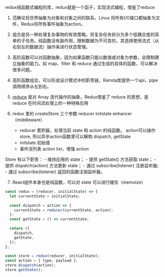 redux纯函数式编程的库，redux就是一个函子，实现流式编程，借鉴了reduce

1. 范畴论将世界抽象为对象和对象之间的联系，Linux 将所有I/O接口都抽象为文件，Redux将所有事件抽象为action。

2. 组合是另一种处理复杂事物的有效策略。将复杂任务拆分为多个低耦合度的简单的子任务。纯函数没有副作用，限制数据为不可变的，其选择使用流式（从右到左的数据流）操作来进行状态管理。

3. 高阶函数可以对函数抽象，因为如果函数只能以数值或对象为参数，会限制建立抽象的能力。如 map、filter 和 reduce 通过生成的具体的函数，可以解决很多问题。

4. 高阶函数组合，可以形成设计模式中的职责链，Ramda库提供一个api，pipe调用顺序从左到右。

5. [reduce](https://developer.mozilla.org/zh-CN/docs/Web/JavaScript/Reference/Global_Objects/Array/Reduce) 是对 Array 迭代操作的抽象，Redux借鉴了 reduce 的思想，是 reduce 在时间流处理上的一种特殊应用

6. redux 里的 createStore 三个参数 reducer initstate enhancer（middleware）

    - reducer 累积器，处理当前 state 和 action 的纯函数。 action可以操作store, 所以异步action函数里可以解构 dispatch, getState
    - initstate 初始值
    - 事件流列表 action list，增强 action

  Store 有以下职责：
    - 维持应用的 state；
    - 提供 getState() 方法获取 state；
    - 提供 dispatch(action) 方法更新 state；
    - 通过 subscribe(listener) 注册监听器;
    - 通过 subscribe(listener) 返回的函数注销监听器。

7. React组件本身也是纯函数，可以对 state 可以进行缓存（memoize）

```js
const redux = (reducer, initialState) => { 
  let currentState = initialState; 
 
  const dispatch = action => { 
    currentState = reducer(currentState, action); 
  }; 
  const getState = () => currentState; 
 
  return ({ 
    dispatch, 
    getState, 
  }); 
}; 
 
const store = redux(reducer, initialState); 
const action = { type, payload }; 
store.dispatch(action); 
store.getState(); 
```
